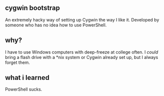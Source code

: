 ## cygwin bootstrap

An extremely hacky way of setting up Cygwin the way I like it.  Developed by someone who has no idea how to use PowerShell.

## why?

I have to use Windows computers with deep-freeze at college often.  I *could* bring a flash drive with a *nix system or Cygwin already set up, 
but I always forget them.

## what i learned

PowerShell sucks.